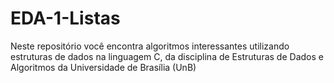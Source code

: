 # EDA-1-Listas
Neste repositório você encontra algoritmos interessantes utilizando estruturas de dados na linguagem C, da disciplina de Estruturas de Dados e Algoritmos da Universidade de Brasília (UnB)
